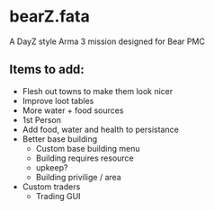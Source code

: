 # bearZ.fata
A DayZ style Arma 3 mission designed for Bear PMC

## Items to add: 
- Flesh out towns to make them look nicer
- Improve loot tables
- More water + food sources
- 1st Person
- Add food, water and health to persistance
- Better base building
	- Custom base building menu
	- Building requires resource
	- upkeep?
	- Building privilige / area
- Custom traders
	- Trading GUI